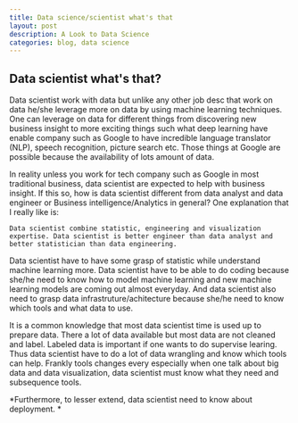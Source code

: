 ```yaml
---
title: Data science/scientist what's that
layout: post
description: A Look to Data Science
categories: blog, data science
---
```


## Data scientist what's that?

Data scientist work with data but unlike any other job desc that work on data he/she leverage more on data by using machine learning techniques. One can leverage on data for different things from discovering new business insight to more exciting things such what deep learning have enable company such as Google to have incredible language translator (NLP), speech recognition, picture search etc. Those things at Google are possible because the availability of lots amount of data. 

In reality unless you work for tech company such as Google in most traditional business, data scientist are expected to help with business insight. If this so, how is data scientist different from data analyst and data engineer or Business intelligence/Analytics in general? One explanation that I really like is: 

    Data scientist combine statistic, engineering and visualization expertise. Data scientist is better engineer than data analyst and better statistician than data engineering. 

Data scientist have to have some grasp of statistic while understand machine learning more. Data scientist have to be able to do coding because she/he need to know how to model machine learning and new machine learning models are coming out almost everyday. And data scientist also need to grasp data infrastruture/achitecture because she/he need to know which tools and what data to use. 

It is a common knowledge that most data scientist time is used up to prepare data. There a lot of data available but most data are not cleaned and label. Labeled data is important if one wants to do supervise learing.  Thus data scientist have to do a lot of data wrangling and know which tools can help. Frankly tools changes every especially when one talk about big data and data visualization, data scientist must know what they need and subsequence tools. 

*Furthermore, to lesser extend, data scientist need to know about deployment. *